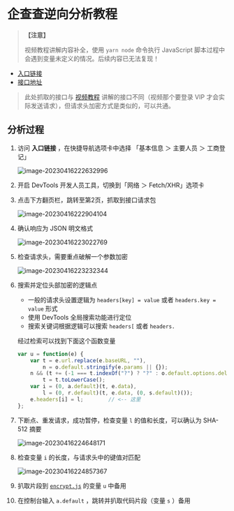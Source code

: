 # 企查查逆向分析教程

> **【注意】**
>
> 视频教程讲解内容补全，使用 `yarn node` 命令执行 JavaScript 脚本过程中会遇到变量未定义的情况。后续内容已无法复现！

- [入口链接](https://www.qcc.com/firm/5dffb644394922f9073544a08f38be9f.html)
- [接口地址](https://www.qcc.com/api/datalist/mainmember?keyNo=5dffb644394922f9073544a08f38be9f&nodeName=Employees&pageIndex=2)

> 此处抓取的接口与 [视频教程](https://www.bilibili.com/video/BV1Lg4y1G7ou?p=5) 讲解的接口不同（视频那个要登录 VIP 才会实际发送请求），但请求头加密方式是类似的，可以共通。

## 分析过程

1. 访问 **入口链接** ，在快捷导航选项卡中选择 「基本信息 ＞ 主要人员 ＞ 工商登记」

   ![image-20230416222632996](./assets/image-20230416222632996.png)

2. 开启 DevTools 开发人员工具，切换到「网络 ＞ Fetch/XHR」选项卡

3. 点击下方翻页栏，跳转至第2页，抓取到接口请求包

   ![image-20230416222904104](./assets/image-20230416222904104.png)

4. 确认响应为 JSON 明文格式

   ![image-20230416223022769](./assets/image-20230416223022769.png)

5. 检查请求头，需要重点破解一个参数加密

   ![image-20230416223232344](./assets/image-20230416223232344.png)

6. 搜索并定位头部加密的逻辑点

   - 一般的请求头设置逻辑为 `headers[key] = value` 或者 `headers.key = value` 形式
   - 使用 DevTools 全局搜索功能进行定位
   - 搜索关键词根据逻辑可以搜索 `headers[` 或者 `headers.`

   经过检索可以找到下面这个函数变量

   ```javascript
   var u = function(e) {
       var t = e.url.replace(e.baseURL, ""),
           n = o.default.stringify(e.params || {});
       n && (t += (-1 === t.indexOf("?") ? "?" : o.default.options.delimiter || "&") + n),
           t = t.toLowerCase();
       var i = (0, a.default)(t, e.data),
           l = (0, r.default)(t, e.data, (0, s.default)());
       e.headers[i] = l;        // <-- 这里
   };
   ```

7. 下断点、重发请求，成功暂停，检查变量 `l` 的值和长度，可以确认为 SHA-512 摘要

   ![image-20230416224648171](./assets/image-20230416224648171.png)

8. 检查变量 `i` 的长度，与请求头中的键值对匹配

   ![image-20230416224857367](./assets/image-20230416224857367.png)

9. 扒取片段到 [`encrypt.js`](./src/encrypt.js) 的变量 `u` 中备用

10. 在控制台输入 `a.default` ，跳转并扒取代码片段（变量 `s` ）备用

